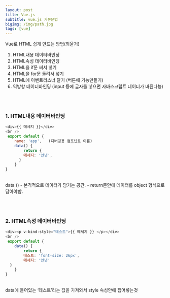 ```yaml
---
layout: post
title: Vue.js
subtitle: vue.js 기본문법
bigimg: /img/path.jpg
tags: [vue]
---
```




Vue로 HTML 쉽게 만드는 방법(외울거)
<br />
1. HTML내용 데이터바인딩<br />
2. HTML속성 데이터바인딩<br />
3. HTML을 if문 써서 넣기<br />
4. HTML을 for문 돌려서 넣기<br />
5. HTML에 이벤트리스너 달기 (버튼에 기능만들기)<br />
6. 역방향 데이터바인딩 (input 등에 글자를 넣으면 자바스크립트 데이터가 바뀐다능)<br />


<br /><br />

### 1. HTML내용 데이터바인딩
``` javascript
<div>{{ 메세지 }}</div> 
<br />
 export default {
    name: 'app',   (디버깅용 컴포넌트 이름)
    data() {
        return {
        메세지: '안녕',
      }
    }
}

```
<br />
data ()
- 본격적으로 데이터가 담기는 공간. 
- return문안에 데이터를 object 형식으로 담아야함.



<br /><br />

### 2. HTML속성 데이터바인딩
``` javascript
<div><p v-bind:style="테스트">{{ 메세지 }} </p></div> 
<br />
 export default {
    data() {
        return {
        테스트: 'font-size: 26px',
        메세지: '안녕'
  }
    }
}

```
<br />
data에 들어있는 ‘테스트’라는 값을 가져와서 style 속성안에 집어넣는것


<br /><br />